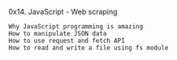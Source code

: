 0x14. JavaScript - Web scraping 

    Why JavaScript programming is amazing
    How to manipulate JSON data
    How to use request and fetch API
    How to read and write a file using fs module
